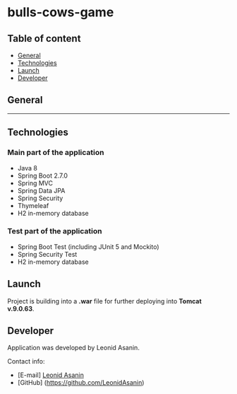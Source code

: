 # bulls-cows-game

## Table of content
* [General](#General)
* [Technologies](#Technologies)
* [Launch](#Launch)
* [Developer](#Developer)

## General
---

## Technologies
### Main part of the application
* Java 8
* Spring Boot 2.7.0
* Spring MVC
* Spring Data JPA
* Spring Security
* Thymeleaf
* H2 in-memory database

### Test part of the application
* Spring Boot Test (including JUnit 5 and Mockito)
* Spring Security Test
* H2 in-memory database

## Launch
Project is building into a **.war** file for further deploying into
**Tomcat v.9.0.63**.

## Developer
Application was developed by Leonid Asanin.

Contact info:
* [E-mail] [Leonid Asanin](mailto:l.asanin@mail.ru)
* [GitHub] (https://github.com/LeonidAsanin)

